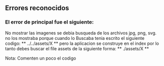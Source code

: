## Errores reconocidos

### **El error de principal fue el siguiente:**

No mostrar las imagenes se debia busqueda de los archivos jpg, png, svg. no los mostraba porque cuando lo Buscaba tenia escrito el siguiente codigo: ** ../../assets/X ** pero la aplicacion se construye en el index por lo tanto debes buscar el file assets de la siguiente forma: ** ./assets/X ** 


Nota: Comenten un poco el codigo 


